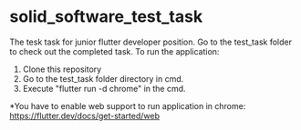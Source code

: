 # solid_software_test_task
  The tesk task for junior flutter developer position.
  Go to the test_task folder to check out the completed task.
  To run the application:
1. Clone this repository
2. Go to the test_task folder directory in cmd.
3. Execute "flutter run -d chrome" in the cmd.
 
*You have to enable web support to run application in chrome: https://flutter.dev/docs/get-started/web
